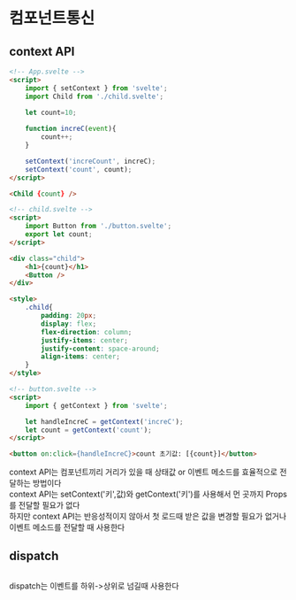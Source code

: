 # 컴포넌트통신

## context API
```html
<!-- App.svelte -->
<script>
	import { setContext } from 'svelte';
	import Child from './child.svelte';
	
	let count=10;

	function increC(event){
		count++;
	}

	setContext('increCount', increC);
	setContext('count', count);
</script>

<Child {count} />

<!-- child.svelte -->
<script>
	import Button from './button.svelte';
	export let count;
</script>

<div class="child">
	<h1>{count}</h1>
	<Button />
</div>

<style>
	.child{
		padding: 20px;
		display: flex;
		flex-direction: column;
		justify-items: center;
		justify-content: space-around;
		align-items: center;
	}
</style>

<!-- button.svelte -->
<script>
    import { getContext } from 'svelte';

    let handleIncreC = getContext('increC');
    let count = getContext('count');
</script>

<button on:click={handleIncreC}>count 초기값: [{count}]</button>
```
context API는 컴포넌트끼리 거리가 있을 때 상태값 or 이벤트 메소드를 효율적으로 전달하는 방법이다   
context API는 setContext('키',값)와 getContext('키')를 사용해서 먼 곳까지 Props를 전달할 필요가 없다   
하지만 context API는 반응성적이지 않아서 첫 로드때 받은 값을 변경할 필요가 없거나 이벤트 메소드를 전달할 때 사용한다   

## dispatch
```html

```
dispatch는 이벤트를 하위->상위로 넘길때 사용한다   
